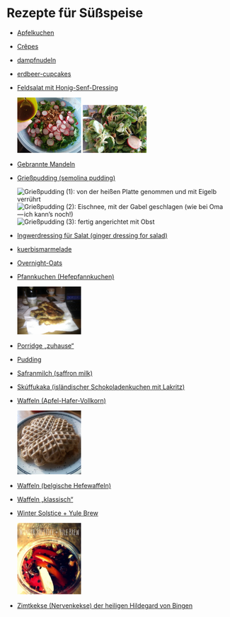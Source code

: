 Rezepte für Süßspeise
=====================

* [Apfelkuchen](Apfelkuchen.txt)
* [Crêpes](Crepes.md)
* [dampfnudeln](dampfnudeln.md)
* [erdbeer-cupcakes](erdbeer-cupcakes.md)
* [Feldsalat mit Honig-Senf-Dressing](Feldsalat.txt)

  <img src="../../pics/Feldsalat.1.jpg" width="30%" alt="Feldsalat (1): Salat vor Zugabe des Dressings (das war zu wenig, ich mußte noch etwas Dressing nachmachen)" title="Feldsalat (1):&#10;Salat vor Zugabe des Dressings&#10;(das war zu wenig, ich mußte noch&#10;etwas Dressing nachmachen)" />
  <img src="../../pics/Feldsalat.2.jpg" width="30%" alt="Feldsalat (2): Salat mit Dressing vermischt" title="Feldsalat (2):&#10;Salat mit Dressing vermischt" />
* [Gebrannte Mandeln](gebrannte_mandeln.md)
* [Grießpudding (semolina pudding)](Grießpudding.txt)

  <img src="../../pics/Grie%C3%9Fpudding.1.jpg" width="30%" alt="Grießpudding (1): von der heißen Platte genommen und mit Eigelb verrührt" title="Grießpudding (1):&#10;von der heißen Platte genommen und mit Eigelb verrührt" />
  <img src="../../pics/Grie%C3%9Fpudding.2.jpg" width="30%" alt="Grießpudding (2): Eischnee, mit der Gabel geschlagen (wie bei Oma — ich kann’s noch!)" title="Grießpudding (2):&#10;Eischnee, mit der Gabel geschlagen&#10;(wie bei Oma — ich kann’s noch!)" />
  <img src="../../pics/Grie%C3%9Fpudding.3.jpg" width="30%" alt="Grießpudding (3): fertig angerichtet mit Obst" title="Grießpudding (3):&#10;fertig angerichtet mit Obst" />
* [Ingwerdressing für Salat (ginger dressing for salad)](Ingwerdressing.txt)
* [kuerbismarmelade](kuerbismarmelade.md)
* [Overnight-Oats](Overnight-Oats.txt)
* [Pfannkuchen (Hefepfannkuchen)](Pfannkuchen.htm)

  <img src="../../pics/Pfannkuchen.jpg" width="30%" alt="Pfannkuchen: Pannekōche, eßbereit" title="Pfannkuchen:&#10;Pannekōche, eßbereit" />
* [Porridge „zuhause“](Porridge.txt)
* [Pudding](pudding.md)
* [Safranmilch (saffron milk)](Safranmilch.txt)
* [Skúffukaka (isländischer Schokoladenkuchen mit Lakritz)](Skúffukaka.txt)
* [Waffeln (Apfel-Hafer-Vollkorn)](Waffeln_Apfel-Hafer-Vollkorn.md)

  <img src="../../pics/Waffeln_Apfel-Hafer-Vollkorn.jpg" width="30%" alt="Waffeln_Apfel-Hafer-Vollkorn" title="Waffeln_Apfel-Hafer-Vollkorn" />
* [Waffeln (belgische Hefewaffeln)](hefewaffeln.md)
* [Waffeln „klassisch“](waffeln.md)
* [Winter Solstice + Yule Brew](Solstice+Yule_Brew.txt)

  <img src="../../pics/Solstice%2BYule_Brew.jpg" width="30%" alt="Solstice+Yule_Brew" title="Solstice+Yule_Brew" />
* [Zimtkekse (Nervenkekse) der heiligen Hildegard von Bingen](Zimtkekse.txt)
